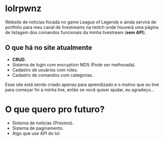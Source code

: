 # lolrpwnz
Website de noticias focada no game League of Legends e ainda servirá de portfolio para meu canal de livestreams na twitch
onde houverá uma página de listagem dos comandos funcionais da minha livestream (**sem API**).

## O que há no site atualmente
*  **CRUD**.
* Sistema de login com encryption MD5 (Pode ser melhorada).
* Cadastro de usuários com roles.
* Cadastro de comandos com categorias.

Esse site está sendo criado apenas para aprendizado e o motivo que eu tive para começar foi a minha live, então se você quiser
ajudar, eu agradeço...

# O que quero pro futuro?
* Sistema de notícias (Próximo).
* Sistema de paginamento.
* Algo que use API do lol.
